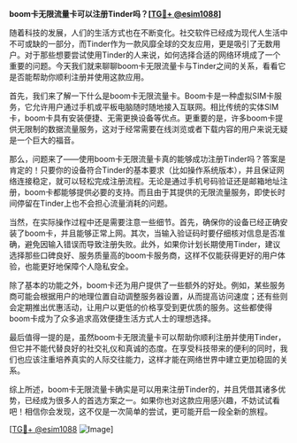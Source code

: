 **boom卡无限流量卡可以注册Tinder吗？[[TG💪+ @esim1088](https://t.me/s/esim1088)]**

随着科技的发展，人们的生活方式也在不断变化。社交软件已经成为现代人生活中不可或缺的一部分，而Tinder作为一款风靡全球的交友应用，更是吸引了无数用户。对于那些想要尝试使用Tinder的人来说，如何选择合适的网络环境成了一个重要的问题。今天我们就来聊聊boom卡无限流量卡与Tinder之间的关系，看看它是否能帮助你顺利注册并使用这款应用。

首先，我们来了解一下什么是boom卡无限流量卡。Boom卡是一种虚拟SIM卡服务，它允许用户通过手机或平板电脑随时随地接入互联网。相比传统的实体SIM卡，boom卡具有安装便捷、无需更换设备等优点。更重要的是，许多boom卡提供无限制的数据流量服务，这对于经常需要在线浏览或者下载内容的用户来说无疑是一个巨大的福音。

那么，问题来了——使用boom卡无限流量卡真的能够成功注册Tinder吗？答案是肯定的！只要你的设备符合Tinder的基本要求（比如操作系统版本），并且保证网络连接稳定，就可以轻松完成注册流程。无论是通过手机号码验证还是邮箱地址注册，boom卡都能够提供必要的支持。而且由于其提供的无限流量服务，即使长时间停留在Tinder上也不会担心流量消耗的问题。

当然，在实际操作过程中还是需要注意一些细节。首先，确保你的设备已经正确安装了boom卡，并且能够正常上网。其次，当输入验证码时要仔细核对信息是否准确，避免因输入错误而导致注册失败。此外，如果你计划长期使用Tinder，建议选择那些口碑良好、服务质量高的boom卡服务商，这样不仅能获得更好的用户体验，也能更好地保障个人隐私安全。

除了基本的功能之外，boom卡还为用户提供了一些额外的好处。例如，某些服务商可能会根据用户的地理位置自动调整服务器设置，从而提高访问速度；还有些则会定期推出优惠活动，让用户以更低的价格享受到更优质的服务。这些都使得boom卡成为了众多追求高效便捷生活方式人士的理想选择。

最后值得一提的是，虽然boom卡无限流量卡可以帮助你顺利注册并使用Tinder，但它并不能代替良好的社交礼仪和真诚的态度。在享受科技带来的便利的同时，我们也应该注重培养真实的人际交往能力，这样才能在网络世界中建立更加稳固的关系。

综上所述，boom卡无限流量卡确实是可以用来注册Tinder的，并且凭借其诸多优势，已经成为很多人的首选方案之一。如果你也对这款应用感兴趣，不妨试试看吧！相信你会发现，这不仅是一次简单的尝试，更可能开启一段全新的旅程。

[[TG💪+ @esim1088](https://t.me/s/esim1088) ![Image](https://i.postimg.cc/4NQfJmqS/Snipaste-2025-05-13-00-14-12.png)]